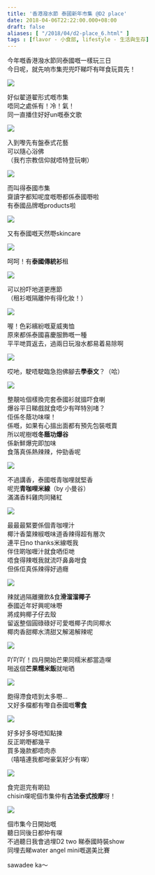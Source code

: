 ```yaml
---
title: '香港潑水節 泰國新年市集 @D2 place'
date: 2018-04-06T22:22:00.000+08:00
draft: false
aliases: [ "/2018/04/d2-place_6.html" ]
tags : [flavor - 小食部, lifestyle - 生活與生存]
---
```


今年嘅香港潑水節同泰國嘅一樣玩三日  
今日呢，就先响市集兜兜吓睇吓有咩食玩買先！  

[![](https://c1.staticflickr.com/1/786/26403566017_b035b70f27_z.jpg)](https://c1.staticflickr.com/1/786/26403566017_b035b70f27_z.jpg)

好似翟道翟形式嘅市集  
唔同之處係有！冷！氣！  
同一直播住好好un嘅泰文歌  

[![](https://c1.staticflickr.com/1/865/26403568147_1954861d38_z.jpg)](https://c1.staticflickr.com/1/865/26403568147_1954861d38_z.jpg)

入到嚟先有盤泰式花藝  
可以隨心浴佛  
（我冇宗教信仰就唔特登玩喇）  

[![](https://c1.staticflickr.com/1/874/26403564347_8e9a55be62_z.jpg)](https://c1.staticflickr.com/1/874/26403564347_8e9a55be62_z.jpg)

而叫得泰國市集  
齋讀字都知呢度嘅嘢都係泰國嘢啦  
有泰國品牌嘅products啦  

[![](https://c1.staticflickr.com/1/808/26403570047_fcb62ccbf9_z.jpg)](https://c1.staticflickr.com/1/808/26403570047_fcb62ccbf9_z.jpg)

又有泰國嘅天然嘢skincare  

[![](https://c1.staticflickr.com/1/886/26403562427_2390903f9c_z.jpg)](https://c1.staticflickr.com/1/886/26403562427_2390903f9c_z.jpg)

呵呵！有**泰國傳統衫**租  

[![](https://c1.staticflickr.com/1/817/26403572887_b22cf27a07_z.jpg)](https://c1.staticflickr.com/1/817/26403572887_b22cf27a07_z.jpg)

可以扮吓地道更應節  
（租衫嘅隔離仲有得化妝！）  

[![](https://c1.staticflickr.com/1/808/40378781935_5167a758c1_z.jpg)](https://c1.staticflickr.com/1/808/40378781935_5167a758c1_z.jpg)

喔！色彩繽紛嘅夏威夷恤  
原來都係泰國喜慶服飾嘅一種  
平平哋買返去，過兩日玩潑水都易着易除啊  

[![](https://c1.staticflickr.com/1/803/41231817942_2284de6540_z.jpg)](https://c1.staticflickr.com/1/803/41231817942_2284de6540_z.jpg)

哎吔，駛唔駛臨急抱佛腳去**學泰文**？（哈）  

[![](https://c1.staticflickr.com/1/890/41275544421_e4cf5f85eb_z.jpg)](https://c1.staticflickr.com/1/890/41275544421_e4cf5f85eb_z.jpg)

整靚咗個樣換完套泰國衫就搵吓食喇  
爆谷平日睇戲就食唔少有咩特別啫？  
佢係冬蔭功味㗎！  
係嘅，如果有心搵出面都有預先包裝嘅賣  
所以呢樹嘅**冬蔭功爆谷**  
係新鮮爆完即加味  
食落真係熱辣辣，仲勁香呢  

[![](https://c1.staticflickr.com/1/816/27402638598_0bebceb00e_z.jpg)](https://c1.staticflickr.com/1/816/27402638598_0bebceb00e_z.jpg)

不過講香，泰國嘅青咖哩就堅香  
呢兜**青咖哩米線**（by 小曼谷）  
滿滿香料雞肉同豬紅  

[![](https://c1.staticflickr.com/1/886/41275548981_b61f980931_z.jpg)](https://c1.staticflickr.com/1/886/41275548981_b61f980931_z.jpg)

最最最緊要係個青咖哩汁  
椰汁香葉辣椒嘅味道香辣得超有層次  
連平日no thanks米線嘅我  
伴住啲咖喱汁就食哂佢哋  
唔食得辣嘅我就流吓鼻鼻咁食  
但係佢真係辣得好過癮  

[![](https://c1.staticflickr.com/1/793/41275545431_9c92cde7f4_z.jpg)](https://c1.staticflickr.com/1/793/41275545431_9c92cde7f4_z.jpg)

辣就過隔離攤飲&食**滑溜溜椰子**  
泰國近年好興呢味嘢  
將成夠椰子仔去殼  
留返整個圓碌碌好可愛嘅椰子肉同椰水  
椰肉香甜椰水清甜又解渴解辣呢  

[![](https://c1.staticflickr.com/1/892/41231814462_3621f5baa0_z.jpg)](https://c1.staticflickr.com/1/892/41231814462_3621f5baa0_z.jpg)

吖吖吖！四月開始芒果同糯米都當造㗎  
啪返個**芒果糯米飯**就啱晒  

[![](https://c1.staticflickr.com/1/792/40378783495_1b21f85559_z.jpg)](https://c1.staticflickr.com/1/792/40378783495_1b21f85559_z.jpg)

飽得滯食唔到太多嘢...  
又好多檔都有嚟自泰國嘅**零食**  

[![](https://c1.staticflickr.com/1/881/27402639438_9ac29a7121_z.jpg)](https://c1.staticflickr.com/1/881/27402639438_9ac29a7121_z.jpg)

好多好多呀唔知點揀  
反正啲嘢都幾平  
買多幾款都唔肉赤  
（嘻嘻連我都咁豪氣好少有㗎）  

[![](https://c1.staticflickr.com/1/808/40379254775_e3ddddde14_z.jpg)](https://c1.staticflickr.com/1/808/40379254775_e3ddddde14_z.jpg)

食完逛完有啲攰  
chisin㗎呢個市集仲有**古法泰式按摩**呀！  

[![](https://c1.staticflickr.com/1/803/41275547861_4c52023190_z.jpg)](https://c1.staticflickr.com/1/803/41275547861_4c52023190_z.jpg)

個市集今日開始嘅  
聽日同後日都仲有㗎  
不過聽日我會過埋D2 two 睇泰國時裝show  
同埋去睇water angel mini嘅選美比賽  
  
  
sawadee ka～
